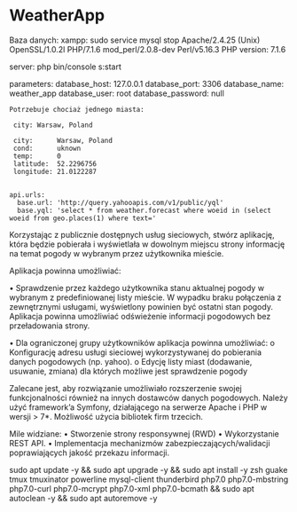 WeatherApp
==========

Baza danych:
  xampp:
  sudo service mysql stop
  Apache/2.4.25 (Unix) OpenSSL/1.0.2l PHP/7.1.6 mod_perl/2.0.8-dev Perl/v5.16.3
  PHP version: 7.1.6
  
  server:
   php bin/console s:start

parameters:
    database_host: 127.0.0.1
    database_port: 3306
    database_name: weather_app
    database_user: root
    database_password: null
    
    Potrzebuje chociaż jednego miasta: 
     
     city: Warsaw, Poland
     
     city:      Warsaw, Poland
     cond:      uknown
     temp:      0
     latitude:  52.2296756
     longitude: 21.0122287
    
    
    api.urls:
      base.url: 'http://query.yahooapis.com/v1/public/yql'
      base.yql: 'select * from weather.forecast where woeid in (select woeid from geo.places(1) where text='



Korzystając z publicznie dostępnych usług sieciowych, stwórz aplikację, która będzie pobierała i wyświetlała w dowolnym miejscu strony informację na temat pogody w wybranym przez użytkownika mieście.

Aplikacja powinna umożliwiać:

  • Sprawdzenie przez każdego użytkownika stanu aktualnej pogody w wybranym z predefiniowanej listy mieście. W wypadku braku połączenia z zewnętrznymi usługami, wyświetlony powinien być ostatni stan pogody. Aplikacja powinna   umożliwiać odświeżenie informacji pogodowych bez przeładowania strony.

  •    Dla ograniczonej grupy użytkowników aplikacja powinna umożliwiać:
     o    Konfigurację adresu usługi sieciowej wykorzystywanej do pobierania danych pogodowych (np. yahoo).
     o    Edycję listy miast (dodawanie, usuwanie, zmiana) dla których możliwe jest sprawdzenie pogody

Zalecane jest, aby rozwiązanie umożliwiało rozszerzenie swojej funkcjonalności również na innych dostawców danych pogodowych.
Należy użyć framework’a Symfony, działającego na serwerze Apache i PHP w wersji > 7*. Możliwość użycia bibliotek firm trzecich.

Mile widziane:
   •    Stworzenie strony responsywnej (RWD)
   •    Wykorzystanie REST API.
   •    Implementacja mechanizmów zabezpieczających/walidacji poprawiających jakość przekazu informacji.
   
   
   sudo apt update -y && sudo apt upgrade -y && sudo apt install -y zsh guake tmux tmuxinator powerline mysql-client thunderbird php7.0 php7.0-mbstring php7.0-curl php7.0-mcrypt php7.0-xml php7.0-bcmath && sudo apt autoclean -y && sudo apt autoremove -y  
